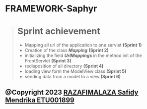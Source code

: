 # FRAMEWORK-Saphyr
 
> # Sprint achievement 
> - Mapping all url of the application to one servlet **(Sprint 1)**
> - Creation of the class ***Mapping***  **(Sprint 2)**
> - initializing the field ***UrlMappings*** in the method init of the FrontServlet **(Sprint 3)**
> - redisposition of all directory  **(Sprint 4)**
> - loading view form the ModelView class **(Sprint 5)**
> - sending data from a model to a view   **(Sprint 6)**

## @Copyright 2023 [RAZAFIMALAZA Safidy Mendrika ETU001899 ](https://github.com/SafidyMendrika) 
